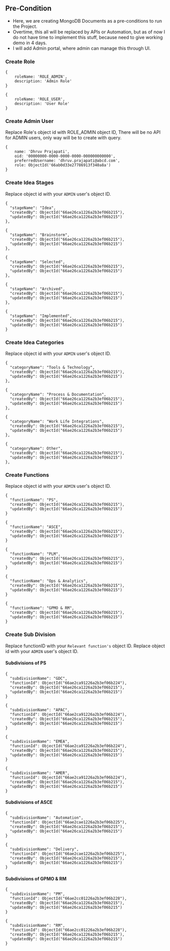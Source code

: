 ## Pre-Condition
- Here, we are creating MongoDB Documents as a pre-conditions to run the Project.
- Overtime, this all will be replaced by APIs or Automation, but as of now I do not have time to implement this stuff, because need to give working demo in 4 days.
- I will add Admin portal, where admin can manage this through UI.

### Create Role
```
{
    roleName: 'ROLE_ADMIN',
    description: 'Admin Role'
}
```
```
{
    roleName: 'ROLE_USER',
    description: 'User Role'
}
```

### Create Admin User
Replace Role's object id with ROLE_ADMIN object ID, There will be no API for ADMIN users, only way will be to create with query.
```
{
    name: 'Dhruv Prajapati',
    oid: '00000000-0000-0000-0000-000000000000',
    preferredUsername: 'dhruv.prajapati@abcd.com',
    role: ObjectId('66ab0d33e27786913f340a8a')
}
```

### Create Idea Stages
Replace object id with your `ADMIN` user's object ID.
```
{
  "stageName": "Idea",
  "createdBy": ObjectId("66ae26ca1226a2b3ef06b215"),
  "updatedBy": ObjectId("66ae26ca1226a2b3ef06b215")
},
```
```
{
  "stageName": "Brainstorm",
  "createdBy": ObjectId("66ae26ca1226a2b3ef06b215"),
  "updatedBy": ObjectId("66ae26ca1226a2b3ef06b215")
},
```
```
{
  "stageName": "Selected",
  "createdBy": ObjectId("66ae26ca1226a2b3ef06b215"),
  "updatedBy": ObjectId("66ae26ca1226a2b3ef06b215")
},
```
```
{
  "stageName": "Archived",
  "createdBy": ObjectId("66ae26ca1226a2b3ef06b215"),
  "updatedBy": ObjectId("66ae26ca1226a2b3ef06b215")
},
```
```
{
  "stageName": "Implemented",
  "createdBy": ObjectId("66ae26ca1226a2b3ef06b215"),
  "updatedBy": ObjectId("66ae26ca1226a2b3ef06b215")
}
```

### Create Idea Categories
Replace object id with your `ADMIN` user's object ID.
```
{
  "categoryName": "Tools & Technology",
  "createdBy": ObjectId("66ae26ca1226a2b3ef06b215"),
  "updatedBy": ObjectId("66ae26ca1226a2b3ef06b215")
},
```
```
{
  "categoryName": "Process & Documentation",
  "createdBy": ObjectId("66ae26ca1226a2b3ef06b215"),
  "updatedBy": ObjectId("66ae26ca1226a2b3ef06b215")
},
```
```
{
  "categoryName": "Work Life Integrations",
  "createdBy": ObjectId("66ae26ca1226a2b3ef06b215"),
  "updatedBy": ObjectId("66ae26ca1226a2b3ef06b215")
},
```
```
{
  "categoryName": Other",
  "createdBy": ObjectId("66ae26ca1226a2b3ef06b215"),
  "updatedBy": ObjectId("66ae26ca1226a2b3ef06b215")
},
```

### Create Functions
Replace object id with your `ADMIN` user's object ID.
```
{
  "functionName": "PS",
  "createdBy": ObjectId("66ae26ca1226a2b3ef06b215"),
  "updatedBy": ObjectId("66ae26ca1226a2b3ef06b215")
}
```
```
{
  "functionName": "ASCE",
  "createdBy": ObjectId("66ae26ca1226a2b3ef06b215"),
  "updatedBy": ObjectId("66ae26ca1226a2b3ef06b215")
}
```
```
{
  "functionName": "PLM",
  "createdBy": ObjectId("66ae26ca1226a2b3ef06b215"),
  "updatedBy": ObjectId("66ae26ca1226a2b3ef06b215")
}
```
```
{
  "functionName": "Ops & Analytics",
  "createdBy": ObjectId("66ae26ca1226a2b3ef06b215"),
  "updatedBy": ObjectId("66ae26ca1226a2b3ef06b215")
}
```
```
{
  "functionName": "GPMO & RM",
  "createdBy": ObjectId("66ae26ca1226a2b3ef06b215"),
  "updatedBy": ObjectId("66ae26ca1226a2b3ef06b215")
}
```

### Create Sub Division
Replace functionID with your `Relevant function's` object ID.
Replace object id with your `ADMIN` user's object ID.
#### Subdivisions of PS
```
{
  "subdivisionName": "GDC",
  "functionId": ObjectId("66ae2ca91226a2b3ef06b224"),
  "createdBy": ObjectId("66ae26ca1226a2b3ef06b215"),
  "updatedBy": ObjectId("66ae26ca1226a2b3ef06b215")
}
```
```
{
  "subdivisionName": "APAC",
  "functionId": ObjectId("66ae2ca91226a2b3ef06b224"),
  "createdBy": ObjectId("66ae26ca1226a2b3ef06b215"),
  "updatedBy": ObjectId("66ae26ca1226a2b3ef06b215")
}
```
```
{
  "subdivisionName": "EMEA",
  "functionId": ObjectId("66ae2ca91226a2b3ef06b224"),
  "createdBy": ObjectId("66ae26ca1226a2b3ef06b215"),
  "updatedBy": ObjectId("66ae26ca1226a2b3ef06b215")
}
``` 
```
{
  "subdivisionName": "AMER",
  "functionId": ObjectId("66ae2ca91226a2b3ef06b224"),
  "createdBy": ObjectId("66ae26ca1226a2b3ef06b215"),
  "updatedBy": ObjectId("66ae26ca1226a2b3ef06b215")
}
``` 
#### Subdivisions of ASCE
```
{
  "subdivisionName": "Automation",
  "functionId": ObjectId("66ae2cae1226a2b3ef06b225"),
  "createdBy": ObjectId("66ae26ca1226a2b3ef06b215"),
  "updatedBy": ObjectId("66ae26ca1226a2b3ef06b215")
}
``` 
```
{
  "subdivisionName": "Delivery",
  "functionId": ObjectId("66ae2cae1226a2b3ef06b225"),
  "createdBy": ObjectId("66ae26ca1226a2b3ef06b215"),
  "updatedBy": ObjectId("66ae26ca1226a2b3ef06b215")
}
```
#### Subdivisions of GPMO & RM
```
{
  "subdivisionName": "PM",
  "functionId": ObjectId("66ae2cc01226a2b3ef06b228"),
  "createdBy": ObjectId("66ae26ca1226a2b3ef06b215"),
  "updatedBy": ObjectId("66ae26ca1226a2b3ef06b215")
}
```
```
{
  "subdivisionName": "RM",
  "functionId": ObjectId("66ae2cc01226a2b3ef06b228"),
  "createdBy": ObjectId("66ae26ca1226a2b3ef06b215"),
  "updatedBy": ObjectId("66ae26ca1226a2b3ef06b215")
}
```